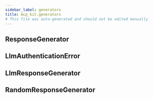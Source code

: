 ```yaml
---
sidebar_label: generators
title: mcp_kit.generators
# This file was auto-generated and should not be edited manually
---
```


## ResponseGenerator

## LlmAuthenticationError

## LlmResponseGenerator

## RandomResponseGenerator

